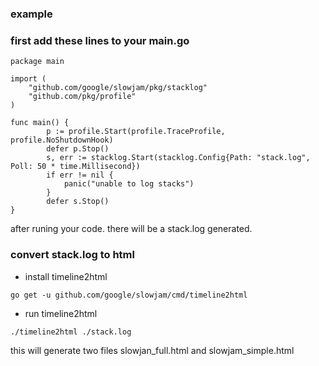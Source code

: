 ### example 

### first add these lines to your main.go

```
package main

import (
    "github.com/google/slowjam/pkg/stacklog"
    "github.com/pkg/profile"
)

func main() {
		p := profile.Start(profile.TraceProfile, profile.NoShutdownHook)
		defer p.Stop()
		s, err := stacklog.Start(stacklog.Config{Path: "stack.log", Poll: 50 * time.Millisecond})
		if err != nil {
			panic("unable to log stacks")
		}
		defer s.Stop()
}
```

after runing your code. there will be a stack.log generated.

### convert stack.log to html

- install timeline2html

```
go get -u github.com/google/slowjam/cmd/timeline2html
```

- run timeline2html

```
./timeline2html ./stack.log

```
this will generate two files slowjan_full.html and slowjam_simple.html
